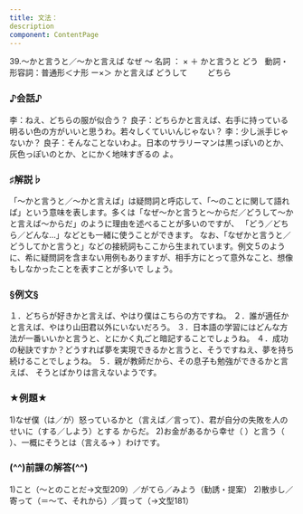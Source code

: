 ```yaml
---
title: 文法：
description
component: ContentPage
---
```



39.～かと言うと／～かと言えば
なぜ ～ 名詞 ： × ＋ かと言うと
どう   動詞・形容詞：普通形＜ナ形 ー×＞ かと言えば
どうして        
どちら    
    
### ♪会話♪
李：ねえ、どちらの服が似合う？
良子：どちらかと言えば、右手に持っている明るい色の方がいいと思うわ。若々しくていいんじゃない？
李：少し派手じゃないか？
良子：そんなことないわよ。日本のサラリーマンは黒っぽいのとか、灰色っぽいのとか、とにかく地味すぎるの よ。

### ♯解説♭
「～かと言うと／～かと言えば」は疑問詞と呼応して、「～のことに関して語れば」という意味を表します。多くは「なぜ～かと言うと～からだ／どうして～かと言えば～からだ」のように理由を述べることが多いのですが、 「どう／どちら／どんな…」などとも一緒に使うことができます。
なお、「なぜかと言うと／どうしてかと言うと」などの接続詞もここから生まれています。例文５のように、希に疑問詞を含まない用例もありますが、相手方にとって意外なこと、想像もしなかったことを表すことが多いで しょう。

### §例文§
１．どちらが好きかと言えば、やはり僕はこちらの方ですね。
２．誰が適任かと言えば、やはり山田君以外にいないだろう。
３．日本語の学習にはどんな方法が一番いいかと言うと、とにかく丸ごと暗記することでしょうね。
４．成功の秘訣ですか？どうすれば夢を実現できるかと言うと、そうですねえ、夢を持ち続けることでしょうね。
５．親が教師だから、その息子も勉強ができるかと言えば、 そうとばかりは言えないようです。

### ★例題★
1)なぜ僕（は／が）怒っているかと（言えば／言って）、君が自分の失敗を人のせいに（する／しよう）とする からだ。
2)お金があるから幸せ（ ）と言う（ ）、一概にそうとは（言える→ ）わけです。

### (^^)前課の解答(^^)
1)こと（～とのことだ→文型209）／がてら／みよう（勧誘・提案）
2)散歩し／寄って（＝～て、それから）／買って（→文型181）
